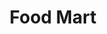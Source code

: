 ---
title: "Food Mart"
url: /renton/food-mart-southeast-renton-issaquah-road/
shop: Lebensmittel
---